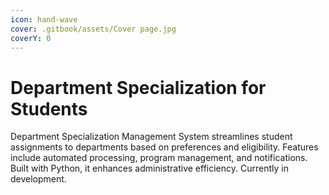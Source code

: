 ```yaml
---
icon: hand-wave
cover: .gitbook/assets/Cover page.jpg
coverY: 0
---
```


# Department Specialization for Students

Department Specialization Management System streamlines student assignments to departments based on preferences and eligibility. Features include automated processing, program management, and notifications. Built with Python, it enhances administrative efficiency. Currently in development.
